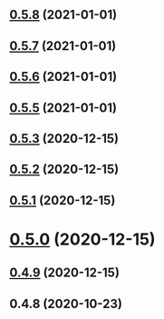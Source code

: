 <a name="0.5.8"></a>
## [0.5.8](https://github.com/48401298/qmac-gridcn/compare/v0.5.7...v0.5.8) (2021-01-01)



<a name="0.5.7"></a>
## [0.5.7](https://github.com/48401298/qmac-gridcn/compare/v0.5.6...v0.5.7) (2021-01-01)



<a name="0.5.6"></a>
## [0.5.6](https://github.com/48401298/qmac-gridcn/compare/v0.5.5...v0.5.6) (2021-01-01)



<a name="0.5.5"></a>
## [0.5.5](https://github.com/48401298/qmac-gridcn/compare/v0.5.3...v0.5.5) (2021-01-01)



<a name="0.5.3"></a>
## [0.5.3](https://github.com/48401298/qmac-gridcn/compare/v0.5.2...v0.5.3) (2020-12-15)



<a name="0.5.2"></a>
## [0.5.2](https://github.com/48401298/qmac-gridcn/compare/v0.5.1...v0.5.2) (2020-12-15)



<a name="0.5.1"></a>
## [0.5.1](https://github.com/48401298/qmac-gridcn/compare/v0.5.0...v0.5.1) (2020-12-15)



<a name="0.5.0"></a>
# [0.5.0](https://github.com/48401298/qmac-gridcn/compare/v0.4.9...v0.5.0) (2020-12-15)



<a name="0.4.9"></a>
## [0.4.9](https://github.com/48401298/qmac-gridcn/compare/v0.4.8...v0.4.9) (2020-12-15)



<a name="0.4.8"></a>
## 0.4.8 (2020-10-23)



